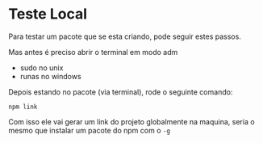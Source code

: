 # Teste Local

Para testar um pacote que se esta criando, pode seguir estes passos.

Mas antes é preciso abrir o terminal em modo adm

- sudo no unix
- runas no windows

Depois estando no pacote (via terminal), rode o seguinte comando:

```
npm link
```

Com isso ele vai gerar um link do projeto globalmente na maquina, seria o mesmo que instalar um pacote do npm com o ```-g```